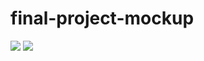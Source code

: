 # final-project-mockup
<img class="ui centered image" src ="./p1.png">
<img class="ui centered image" src ="./p2.png">

